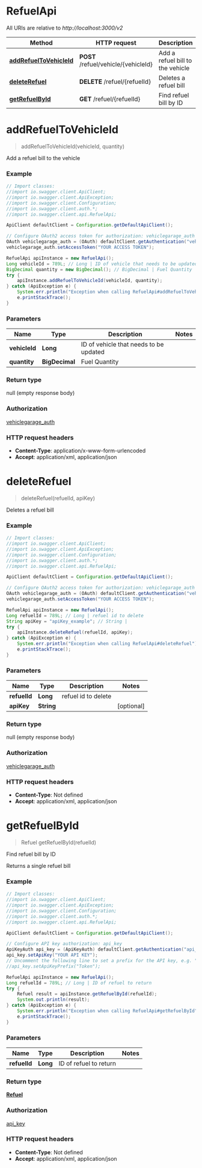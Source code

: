# RefuelApi

All URIs are relative to *http://localhost:3000/v2*

Method | HTTP request | Description
------------- | ------------- | -------------
[**addRefuelToVehicleId**](RefuelApi.md#addRefuelToVehicleId) | **POST** /refuel/vehicle/{vehicleId} | Add a refuel bill to the vehicle
[**deleteRefuel**](RefuelApi.md#deleteRefuel) | **DELETE** /refuel/{refuelId} | Deletes a refuel bill
[**getRefuelById**](RefuelApi.md#getRefuelById) | **GET** /refuel/{refuelId} | Find refuel bill by ID


<a name="addRefuelToVehicleId"></a>
# **addRefuelToVehicleId**
> addRefuelToVehicleId(vehicleId, quantity)

Add a refuel bill to the vehicle



### Example
```java
// Import classes:
//import io.swagger.client.ApiClient;
//import io.swagger.client.ApiException;
//import io.swagger.client.Configuration;
//import io.swagger.client.auth.*;
//import io.swagger.client.api.RefuelApi;

ApiClient defaultClient = Configuration.getDefaultApiClient();

// Configure OAuth2 access token for authorization: vehiclegarage_auth
OAuth vehiclegarage_auth = (OAuth) defaultClient.getAuthentication("vehiclegarage_auth");
vehiclegarage_auth.setAccessToken("YOUR ACCESS TOKEN");

RefuelApi apiInstance = new RefuelApi();
Long vehicleId = 789L; // Long | ID of vehicle that needs to be updated
BigDecimal quantity = new BigDecimal(); // BigDecimal | Fuel Quantity
try {
    apiInstance.addRefuelToVehicleId(vehicleId, quantity);
} catch (ApiException e) {
    System.err.println("Exception when calling RefuelApi#addRefuelToVehicleId");
    e.printStackTrace();
}
```

### Parameters

Name | Type | Description  | Notes
------------- | ------------- | ------------- | -------------
 **vehicleId** | **Long**| ID of vehicle that needs to be updated |
 **quantity** | **BigDecimal**| Fuel Quantity |

### Return type

null (empty response body)

### Authorization

[vehiclegarage_auth](../README.md#vehiclegarage_auth)

### HTTP request headers

 - **Content-Type**: application/x-www-form-urlencoded
 - **Accept**: application/xml, application/json

<a name="deleteRefuel"></a>
# **deleteRefuel**
> deleteRefuel(refuelId, apiKey)

Deletes a refuel bill



### Example
```java
// Import classes:
//import io.swagger.client.ApiClient;
//import io.swagger.client.ApiException;
//import io.swagger.client.Configuration;
//import io.swagger.client.auth.*;
//import io.swagger.client.api.RefuelApi;

ApiClient defaultClient = Configuration.getDefaultApiClient();

// Configure OAuth2 access token for authorization: vehiclegarage_auth
OAuth vehiclegarage_auth = (OAuth) defaultClient.getAuthentication("vehiclegarage_auth");
vehiclegarage_auth.setAccessToken("YOUR ACCESS TOKEN");

RefuelApi apiInstance = new RefuelApi();
Long refuelId = 789L; // Long | refuel id to delete
String apiKey = "apiKey_example"; // String | 
try {
    apiInstance.deleteRefuel(refuelId, apiKey);
} catch (ApiException e) {
    System.err.println("Exception when calling RefuelApi#deleteRefuel");
    e.printStackTrace();
}
```

### Parameters

Name | Type | Description  | Notes
------------- | ------------- | ------------- | -------------
 **refuelId** | **Long**| refuel id to delete |
 **apiKey** | **String**|  | [optional]

### Return type

null (empty response body)

### Authorization

[vehiclegarage_auth](../README.md#vehiclegarage_auth)

### HTTP request headers

 - **Content-Type**: Not defined
 - **Accept**: application/xml, application/json

<a name="getRefuelById"></a>
# **getRefuelById**
> Refuel getRefuelById(refuelId)

Find refuel bill by ID

Returns a single refuel bill

### Example
```java
// Import classes:
//import io.swagger.client.ApiClient;
//import io.swagger.client.ApiException;
//import io.swagger.client.Configuration;
//import io.swagger.client.auth.*;
//import io.swagger.client.api.RefuelApi;

ApiClient defaultClient = Configuration.getDefaultApiClient();

// Configure API key authorization: api_key
ApiKeyAuth api_key = (ApiKeyAuth) defaultClient.getAuthentication("api_key");
api_key.setApiKey("YOUR API KEY");
// Uncomment the following line to set a prefix for the API key, e.g. "Token" (defaults to null)
//api_key.setApiKeyPrefix("Token");

RefuelApi apiInstance = new RefuelApi();
Long refuelId = 789L; // Long | ID of refuel to return
try {
    Refuel result = apiInstance.getRefuelById(refuelId);
    System.out.println(result);
} catch (ApiException e) {
    System.err.println("Exception when calling RefuelApi#getRefuelById");
    e.printStackTrace();
}
```

### Parameters

Name | Type | Description  | Notes
------------- | ------------- | ------------- | -------------
 **refuelId** | **Long**| ID of refuel to return |

### Return type

[**Refuel**](Refuel.md)

### Authorization

[api_key](../README.md#api_key)

### HTTP request headers

 - **Content-Type**: Not defined
 - **Accept**: application/xml, application/json


